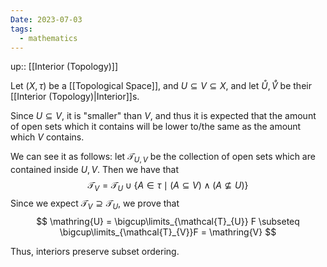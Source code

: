 ```yaml
---
Date: 2023-07-03
tags:
  - mathematics
---
```

up:: [[Interior (Topology)]]

Let $(X, \tau)$ be a [[Topological Space]], and $U \subseteq V \subseteq X$, and let $\mathring{U}, \mathring{V}$ be their [[Interior (Topology)|Interior]]s. 

Since $U \subseteq V$, it is "smaller" than $V$, and thus it is expected that the amount of open sets which it contains will be lower to/the same as the amount which $V$ contains. 

We can see it as follows: let $\mathcal{T}_{U, V}$ be the collection of open sets which are contained inside $U, V$. Then we have that
$$
\mathcal{T}_{V} = \mathcal{T}_U \cup \{A \in \tau \mid (A \subseteq V) \land (A \nsubseteq U)\}
$$
Since we expect $\mathcal{T}_{V} \supseteq \mathcal{T}_{U}$, we prove that
$$
\mathring{U} = \bigcup\limits_{\mathcal{T}_{U}} F \subseteq \bigcup\limits_{\mathcal{T}_{V}}F = \mathring{V}
$$

Thus, interiors preserve subset ordering.
